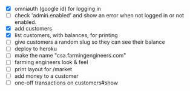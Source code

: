 * [x] omniauth (google id) for logging in
* [ ] check 'admin.enabled' and show an error when not logged in or not enabled.
* [x] add customers
* [x] list customers, with balances, for printing
* [ ] give customers a random slug so they can see their balance
* [ ] deploy to heroku
* [ ] make the name "csa.farmingengineers.com"
* [ ] farming engineers look & feel
* [ ] print layout for /market
* [ ] add money to a customer
* [ ] one-off transactions on customers#show
